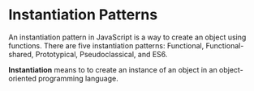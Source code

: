 # Instantiation Patterns
An instantiation pattern in JavaScript is a way to create an object using functions. There are five instantiation patterns: Functional, Functional-shared, Prototypical, Pseudoclassical, and ES6.

__Instantiation__ means to to create an instance of an object in an object-oriented programming language.